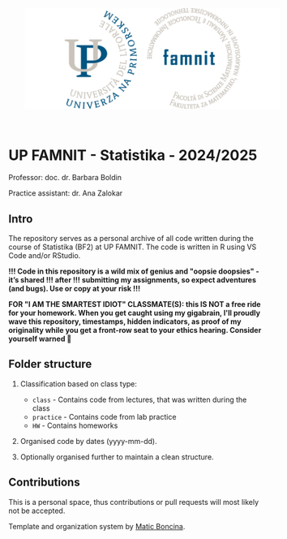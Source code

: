<p align="center">
  <img src="famnit.png" style="padding: 32px" />
</p>

# UP FAMNIT - Statistika - 2024/2025

Professor: doc. dr. Barbara Boldin 

Practice assistant: dr. Ana Zalokar

## Intro

The repository serves as a personal archive of all code written during the course of Statistika (BF2) at UP FAMNIT. The code is written in R using VS Code and/or RStudio.

**!!! Code in this repository is a wild mix of genius and "oopsie doopsies" - it’s shared !!! after !!! submitting my assignments, so expect adventures (and bugs). Use or copy at your risk !!!**

**FOR "I AM THE SMARTEST IDIOT" CLASSMATE(S): this IS NOT a free ride for your homework. When you get caught using my gigabrain, I'll proudly wave this repository, timestamps, hidden indicators, as proof of my originality while you get a front-row seat to your ethics hearing. Consider yourself warned 💅**

## Folder structure

1. Classification based on class type:
    - `class` - Contains code from lectures, that was written during the class
    - `practice` - Contains code from lab practice
    - `HW` - Contains homeworks

2. Organised code by dates (yyyy-mm-dd).

3. Optionally organised further to maintain a clean structure.

## Contributions
This is a personal space, thus contributions or pull requests will most likely not be accepted. 

Template and organization system by [Matic Boncina](https://github.com/maticboncina).
